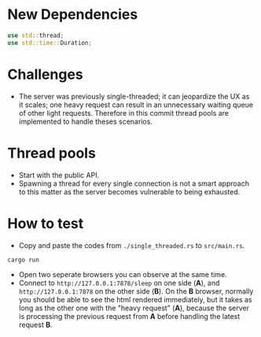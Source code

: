 # New Dependencies

```rust
use std::thread;
use std::time::Duration;
```

# Challenges

- The server was previously single-threaded; it can jeopardize the UX as it scales; one heavy request can result in an unnecessary waiting queue of other light requests. Therefore in this commit thread pools are implemented to handle theses scenarios.

# Thread pools

- Start with the public API.
- Spawning a thread for every single connection is not a smart approach to this matter as the server becomes vulnerable to being exhausted.

# How to test

- Copy and paste the codes from `./single_threaded.rs` to `src/main.rs`.

```
cargo run
```

- Open two seperate browsers you can observe at the same time.
- Connect to `http://127.0.0.1:7878/sleep` on one side (**A**), and `http://127.0.0.1:7878` on the other side (**B**). On the **B** browser, normally you should be able to see the html rendered immediately, but it takes as long as the other one with the "heavy request" (**A**), because the server is processing the previous request from **A** before handling the latest request **B**.